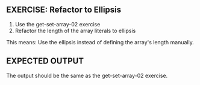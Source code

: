 ## EXERCISE: Refactor to Ellipsis
1. Use the get-set-array-02 exercise
2. Refactor the length of the array literals to ellipsis

This means: Use the ellipsis instead of defining the array's length manually.

## EXPECTED OUTPUT
The output should be the same as the get-set-array-02 exercise.